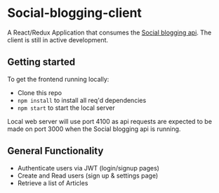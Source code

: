 # Social-blogging-client

A React/Redux Application that consumes the [Social blogging api](https://github.com/shawnhugginsjr/Social-blogging-client).
The client is still in active development.

## Getting started

To get the frontend running locally:

- Clone this repo
- `npm install` to install all req'd dependencies
- `npm start` to start the local server

Local web server will use port 4100 as api requests are expected to be made on port 3000 when the Social blogging api is running.

## General Functionality

- Authenticate users via JWT (login/signup pages)
- Create and Read users (sign up & settings page)
- Retrieve a list of Articles


   
